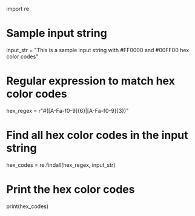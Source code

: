 import re

# Sample input string
input_str = "This is a sample input string with #FF0000 and #00FF00 hex color codes"

# Regular expression to match hex color codes
hex_regex = r"#([A-Fa-f0-9]{6}|[A-Fa-f0-9]{3})"

# Find all hex color codes in the input string
hex_codes = re.findall(hex_regex, input_str)

# Print the hex color codes
print(hex_codes)
